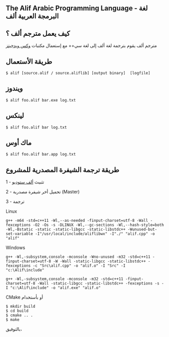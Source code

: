 The Alif Arabic Programming Language - لغة البرمجة العربية ألف
-----------------------------------------------------------

كيف يعمل مترجم ألف ؟
-------

مترجم ألف يقوم بترجمة لغة ألف إلى لغة سي++ مع إستعمال مكتبات [وكس ويدجيتز](https://github.com/wxWidgets)

طريقة الأستعمال
-------

```
$ alif [source.alif / source.aliflib] [output binary]  [logfile]
```

ويندوز
---------

```
$ alif foo.alif bar.exe log.txt
```

لينكس
---------

```
$ alif foo.alif bar log.txt
```

ماك أوس
---------

```
$ alif foo.alif bar.app log.txt
```

طريقة ترجمة الشيفرة المصدرية للمشروع
---------

1 - تثبيث [ألف ستوديو](https://www.aliflang.org/download)

2 - تحميل أخر شيفرة مصدرية (Master)

3 - ترجمة

Linux
```
g++ -m64 -std=c++11 -Wl,--as-needed -finput-charset=utf-8 -Wall -fexceptions -O2 -Os -s -DLINUX -Wl,--gc-sections -Wl,--hash-style=both -Wl,-Bstatic -static -static-libgcc -static-libstdc++ -Wunused-but-set-variable -I"/usr/local/include/aliflibwx" -I"./" "alif.cpp" -o "alif"
```

Windows
```
g++ -Wl,-subsystem,console -mconsole -Wno-unused -m32 -std=c++11 -finput-charset=utf-8 -W -Wall -static-libgcc -static-libstdc++ -fexceptions -c "Src\alif.cpp" -o "alif.o" -I "Src" -I "c:\Alif\include"

g++ -Wl,-subsystem,console -mconsole -m32 -std=c++11 -finput-charset=utf-8 -Wall -static-libgcc -static-libstdc++ -fexceptions -s -I "c:\Alif\include" -o "alif.exe" "alif.o"
```

CMake أو بأستخدام
```
$ mkdir build 
$ cd build 
$ cmake .. .
$ make
```
بالتوفيق،

